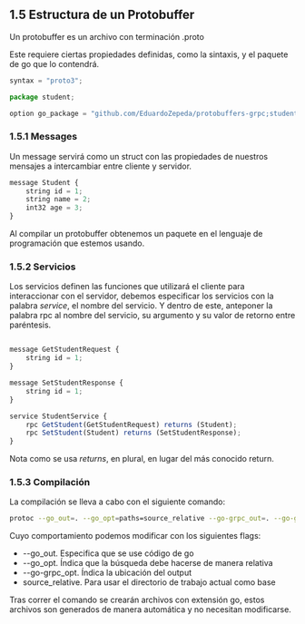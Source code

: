 ## 1.5 Estructura de un Protobuffer

Un protobuffer es un archivo con terminación .proto

Este requiere ciertas propiedades definidas, como la sintaxis, y el paquete de go que lo contendrá.

```javascript
syntax = "proto3";

package student;

option go_package = "github.com/EduardoZepeda/protobuffers-grpc;studentpb";
```

### 1.5.1 Messages

Un message servirá como un struct con las propiedades de nuestros mensajes a intercambiar entre cliente y servidor.

```javascript
message Student {
    string id = 1;
    string name = 2;
    int32 age = 3;
}
```

Al compilar un protobuffer obtenemos un paquete en el lenguaje de programación que estemos usando.

### 1.5.2 Servicios

Los servicios definen las funciones que utilizará el cliente para interaccionar con el servidor, debemos especificar los servicios con la palabra *service*, el nombre del servicio. Y dentro de este, anteponer la palabra rpc al nombre del servicio, su argumento y su valor de retorno entre paréntesis.

```javascript

message GetStudentRequest {
    string id = 1;
}

message SetStudentResponse {
    string id = 1;
}

service StudentService {
    rpc GetStudent(GetStudentRequest) returns (Student);
    rpc SetStudent(Student) returns (SetStudentResponse);
}
```

Nota como se usa *returns*, en plural, en lugar del más conocido return.

### 1.5.3 Compilación

La compilación se lleva a cabo con el siguiente comando:

```bash
protoc --go_out=. --go_opt=paths=source_relative --go-grpc_out=. --go-grpc_opt=paths=source_relative proto/student.proto
```

Cuyo comportamiento podemos modificar con los siguientes flags:

* --go_out. Especifica que se use código de go
* --go_opt. Índica que la búsqueda debe hacerse de manera relativa
* --go-grpc_opt. Índica la ubicación del output
* source_relative. Para usar el directorio de trabajo actual como base

Tras correr el comando se crearán archivos con extensión go, estos archivos son generados de manera automática y no necesitan modificarse.

